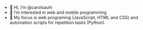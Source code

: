 - 👋 Hi, I’m @carolsauhi
- 👀 I’m interested in web and mobile programming
- 🌱 My focus is web programing (JavaScript, HTML and CSS) and automation scripts for repetition tasks (Python).

<!---
carolsauhi/carolsauhi is a ✨ special ✨ repository because its `README.md` (this file) appears on your GitHub profile.
You can click the Preview link to take a look at your changes.
--->
